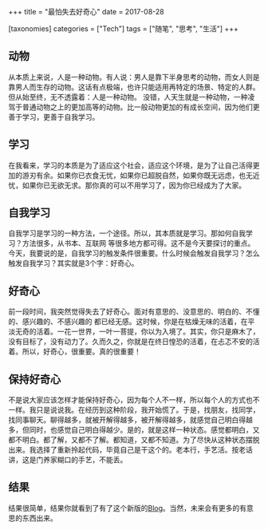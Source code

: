 +++
title = "最怕失去好奇心"
date = 2017-08-28

[taxonomies]
categories = ["Tech"]
tags = ["随笔", "思考", "生活"]
+++

## 动物
从本质上来说，人是一种动物。有人说：男人是靠下半身思考的动物，而女人则是靠男人而生存的动物。这话有点极端，也许只能适用再特定的场景、特定的人群。但从始至终，无不透露着：人是一种动物。
没错，人天生就是一种动物，一种凌驾于普通动物之上的更加高等的动物。比一般动物更加的有成长空间，因为他们更善于学习，更善于自我学习。

## 学习
在我看来，学习的本质是为了适应这个社会，适应这个环境，是为了让自己活得更加的游刃有余。如果你已衣食无忧，如果你已超脱自然，如果你既无远虑，也无近忧，如果你已无欲无求。那你真的可以不用学习了，因为你已经成为了大家。

## 自我学习
自我学习是学习的一种方法，一个途径。所以，其本质就是学习。那如何自我学习？方法很多，从书本、互联网 等很多地方都可得。这不是今天要探讨的重点。今天，我要说的是，自我学习的触发条件很重要。什么时候会触发自我学习？怎么触发自我学习？其实就是3个字：好奇心。

## 好奇心
前一段时间，我突然觉得失去了好奇心。面对有意思的、没意思的、明白的、不懂的、感兴趣的、不感兴趣的 都已经无感。这时候，你是在枯燥无味的活着，在平淡无奇的活着。一花一世界，一叶一菩提，你以为入境了。其实，你只是麻木了，没有目标了，没有动力了。久而久之，你就是在终日惶恐的活着，在忐忑不安的活着。所以，好奇心，很重要。真的很重要！

## 保持好奇心
不是说大家应该怎样才能保持好奇心，因为每个人不一样，所以每个人的方式也不一样。我只是说说我。在经历到这种阶段，我开始慌了。于是，找朋友，找同学，找同事聊天。聊得越多，就被开解得越多，被开解得越多，就感觉自己明白得越多，但同时，也感觉自己明白得越少。是的，就是这样一种状态。感觉都明白，又都不明白。都了解，又都不了解。都知道，又都不知道。为了尽快从这种状态摆脱出来。我选择了重新拎起代码，毕竟自己是干这个的。老本行，手艺活。按老话讲，这是门养家糊口的手艺，不能丢。

## 结果
结果很简单，结果你就看到了有了这个新版的[Blog][1]。当然，未来会有更多的有意思的东西出来。

[1]: https://github.com/RyanPoy/blog
